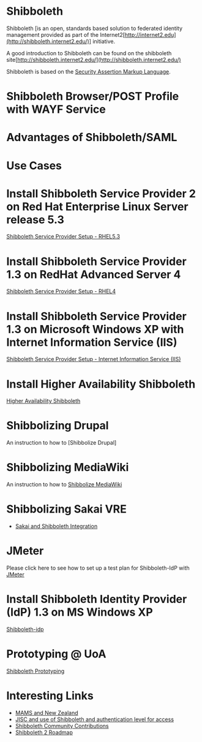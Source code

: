 # Shibboleth

Shibboleth [is an open, standards based solution to federated identity management provided as part of the Internet2[http://internet2.edu](http://shibboleth.internet2.edu/)] initiative.

A good introduction to Shibboleth can be found on the shibboleth site[http://shibboleth.internet2.edu/](http://shibboleth.internet2.edu/)

Shibboleth is based on the [Security Assertion Markup Language](/wiki/spaces/BeSTGRID/pages/3818228476).

# Shibboleth Browser/POST Profile with WAYF Service

# Advantages of Shibboleth/SAML

# Use Cases

# Install Shibboleth Service Provider 2 on Red Hat Enterprise Linux Server release 5.3

[Shibboleth Service Provider Setup - RHEL5.3](/wiki/spaces/BeSTGRID/pages/3818228689)

# Install Shibboleth Service Provider 1.3 on RedHat Advanced Server 4

[Shibboleth Service Provider Setup - RHEL4](shibboleth-service-provider-setup-rhel4.md)

# Install Shibboleth Service Provider 1.3 on Microsoft Windows XP with Internet Information Service (IIS)

[Shibboleth Service Provider Setup - Internet Information Service (IIS)](/wiki/spaces/BeSTGRID/pages/3818228539)

# Install Higher Availability Shibboleth

[Higher Availability Shibboleth](/wiki/spaces/BeSTGRID/pages/3818228797)

# Shibbolizing Drupal

An instruction to how to [Shibbolize Drupal]

# Shibbolizing MediaWiki

An instruction to how to [Shibbolize MediaWiki](shibbolize-mediawiki.md)

# Shibbolizing Sakai VRE

- [Sakai and Shibboleth Integration](/wiki/spaces/BeSTGRID/pages/3818228491)

# JMeter

Please click here to see how to set up a test plan for Shibboleth-IdP with [JMeter](/wiki/spaces/BeSTGRID/pages/3818228713)

# Install Shibboleth Identity Provider (IdP) 1.3 on MS Windows XP

[Shibboleth-idp](/wiki/spaces/BeSTGRID/pages/3818228900)

# Prototyping @ UoA

[Shibboleth Prototyping](/wiki/spaces/BeSTGRID/pages/3818228665)

# Interesting Links

- [MAMS and New Zealand](http://wiki.tertiary.govt.nz/~InstitutionalRepositories/Main/MacquarieUniversity)
- [JISC and use of Shibboleth and authentication level for access](http://www.jisc.ac.uk/uploaded_documents/FAME-PERMIS-Presentation.pdf)
- [Shibboleth Community Contributions](https://authdev.it.ohio-state.edu/twiki/bin/view/Shibboleth/Contributions)
- [Shibboleth 2 Roadmap](https://authdev.it.ohio-state.edu/twiki/bin/view/Shibboleth/ShibTwoRoadmap)
